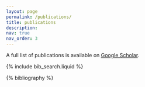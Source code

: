 ```yaml
---
layout: page
permalink: /publications/
title: publications
description: 
nav: true
nav_order: 3
---
```


<!-- _pages/publications.md -->

A full list of publications is available on <a href="https://scholar.google.com/citations?user=FyQo-RIAAAAJ&hl=en" target="_blank" rel="noopener noreferrer">Google Scholar</a>.

<!-- Bibsearch Feature -->

{% include bib_search.liquid %}

<div class="publications">

{% bibliography %}

</div>
